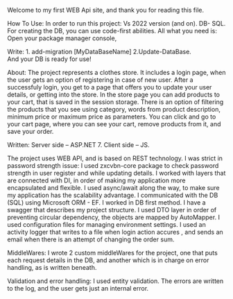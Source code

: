 
Welcome to my first WEB Api site, and thank you for reading this file.


How To Use:
In order to run this project:
Vs 2022 version (and on). 
DB- SQL. 
For creating the DB, you can use code-first abilities. All what you need is: 
Open your package manager console, 

Write: 1. add-migration [MyDataBaseName]
 		2.Update-DataBase. 	
And your DB is ready for use!


About:
The project represents a clothes store. It includes a login page, when the user gets an option of registering in case of new user. After a successfuly login, you get to a page that offers you to update your user details, or getting into the store. In the store page you can add products to your cart, that is saved in the session storage. There is an option of filtering the products that you see using category, words from product description, minimum price or maximum price as parameters. You can click and go to your cart page, where you can see your cart, remove products from it, and save your order. 

Written:
Server side – ASP.NET 7. 
Client side – JS. 

The project uses WEB API, and is based on REST technology. 
I was strict in password strength issue: I used zxcvbn-core package to check password strength in user register and while updating details.
I worked with layers that are connected with DI, in order of making my application more encapsulated and flexible.
I used async/await along the way, to make sure my application has the scalability advantage.
I communicated with the DB (SQL) using Microsoft ORM - EF. I worked in DB first method.
I have a swagger that describes my project structure.
I used DTO layer in order of preventing circular dependency, the objects are mapped by AutoMapper.
I used configuration files for managing environment settings.
I used an activity logger that writes to a file when login action accures , and sends an email when there is an attempt of changing the order sum.

MiddleWares: 
I wrote 2 custom middleWares for the project, one that puts each request details in the DB, and another which is in charge on error handling, as is written beneath. 

Validation and error handling:
I used entity validation.
The errors are written to the log, and the user gets just an internal error.








